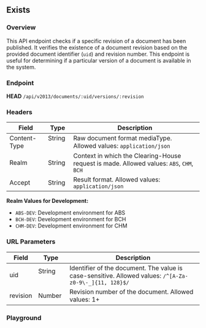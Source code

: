 ## Exists

### Overview

This API endpoint checks if a specific revision of a document has been published. It verifies the existence of a document revision based on the provided document identifier (`uid`) and revision number. This endpoint is useful for determining if a particular version of a document is available in the system.

### Endpoint

**HEAD** `/api/v2013/documents/:uid/versions/:revision`

### Headers

| Field            | Type    | Description                                                                       |
| ---------------- | ------- | --------------------------------------------------------------------------------- |
| Content-Type     | String &nbsp;&nbsp;  | Raw document format mediaType. Allowed values: `application/json`                 |
| Realm            | String  | Context in which the Clearing-House request is made. Allowed values: `ABS`, `CHM`, `BCH` |
| Accept           | String  | Result format. Allowed values: `application/json`                                 |

**Realm Values for Development:**
- `ABS-DEV`: Development environment for ABS
- `BCH-DEV`: Development environment for BCH
- `CHM-DEV`: Development environment for CHM


### URL Parameters

| Field      | Type   | Description                                               |
|------------|--------|-----------------------------------------------------------|
| uid        | String &nbsp;&nbsp; &nbsp;&nbsp;&nbsp; | Identifier of the document. The value is case-sensitive. Allowed values: `/^[A-Za-z0-9\-_]{11, 128}$/` |
| revision   | Number | Revision number of the document. Allowed values: 1+       |


### Playground

<SwaggerUI :swaggerSpecs="swaggerExistsSpecs"/>